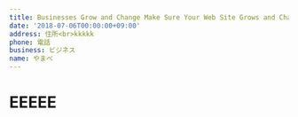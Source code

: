 ```yaml
---
title: Businesses Grow and Change Make Sure Your Web Site Grows and Changes with You!
date: '2018-07-06T00:00:00+09:00'
address: 住所<br>kkkkk
phone: 電話
business: ビジネス
name: やまべ
---
```

# EEEEE
